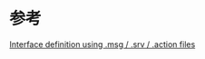 # 参考

[Interface definition using .msg / .srv / .action files](https://design.ros2.org/articles/legacy_interface_definition.html)
